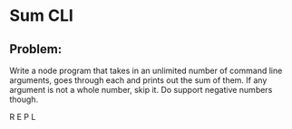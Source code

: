 # Sum CLI

## Problem:
Write a node program that takes in an unlimited number of command line arguments, goes through each and prints out the sum of them. If any argument is not a whole number, skip it. Do support negative numbers though.

R E P L